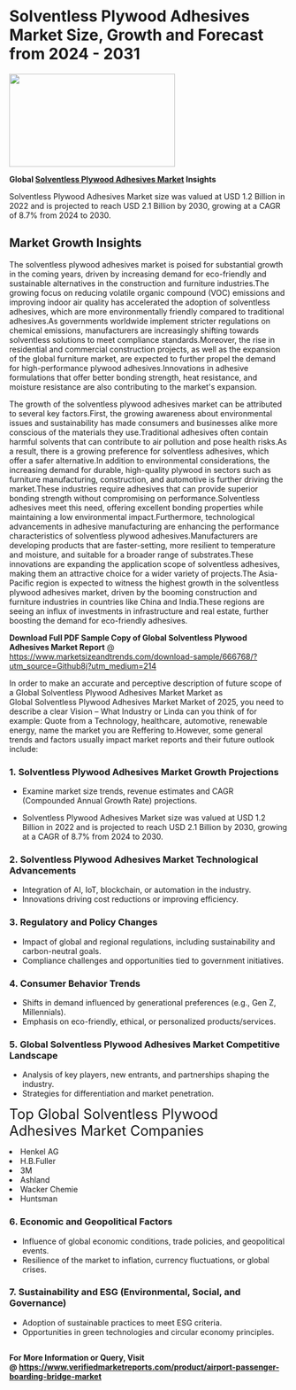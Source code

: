 <H1>Solventless Plywood Adhesives Market Size, Growth and Forecast from 2024 - 2031</H1><img class="aligncenter size-medium wp-image-584254" src="https://thirdeyenews.in/wp-content/uploads/2024/09/Global-Market-Research-300x168.jpeg" alt="" width="300" height="168" /><p><strong>Global&nbsp;<a href="https://www.marketsizeandtrends.com/download-sample/666768/?utm_source=Github8j?utm_medium=214">Solventless Plywood Adhesives Market</a> Insights</strong></p><p>Solventless Plywood Adhesives Market size was valued at USD 1.2 Billion in 2022 and is projected to reach USD 2.1 Billion by 2030, growing at a CAGR of 8.7% from 2024 to 2030.</p><p><h2>Market Growth Insights</h2> <p>The solventless plywood adhesives market is poised for substantial growth in the coming years, driven by increasing demand for eco-friendly and sustainable alternatives in the construction and furniture industries.The growing focus on reducing volatile organic compound (VOC) emissions and improving indoor air quality has accelerated the adoption of solventless adhesives, which are more environmentally friendly compared to traditional adhesives.As governments worldwide implement stricter regulations on chemical emissions, manufacturers are increasingly shifting towards solventless solutions to meet compliance standards.Moreover, the rise in residential and commercial construction projects, as well as the expansion of the global furniture market, are expected to further propel the demand for high-performance plywood adhesives.Innovations in adhesive formulations that offer better bonding strength, heat resistance, and moisture resistance are also contributing to the market's expansion.</p> <p>The growth of the solventless plywood adhesives market can be attributed to several key factors.First, the growing awareness about environmental issues and sustainability has made consumers and businesses alike more conscious of the materials they use.Traditional adhesives often contain harmful solvents that can contribute to air pollution and pose health risks.As a result, there is a growing preference for solventless adhesives, which offer a safer alternative.In addition to environmental considerations, the increasing demand for durable, high-quality plywood in sectors such as furniture manufacturing, construction, and automotive is further driving the market.These industries require adhesives that can provide superior bonding strength without compromising on performance.Solventless adhesives meet this need, offering excellent bonding properties while maintaining a low environmental impact.Furthermore, technological advancements in adhesive manufacturing are enhancing the performance characteristics of solventless plywood adhesives.Manufacturers are developing products that are faster-setting, more resilient to temperature and moisture, and suitable for a broader range of substrates.These innovations are expanding the application scope of solventless adhesives, making them an attractive choice for a wider variety of projects.The Asia-Pacific region is expected to witness the highest growth in the solventless plywood adhesives market, driven by the booming construction and furniture industries in countries like China and India.These regions are seeing an influx of investments in infrastructure and real estate, further boosting the demand for eco-friendly adhesives.</p><p><span class=""><strong>Download Full PDF Sample Copy of Global Solventless Plywood Adhesives Market Report</strong> @ <a href="https://www.marketsizeandtrends.com/download-sample/666768/?utm_source=Github8j?utm_medium=214" target="_blank">https://www.marketsizeandtrends.com/download-sample/666768/?utm_source=Github8j?utm_medium=214</a></span></p><p>In order to make an accurate and perceptive description of future scope of a Global&nbsp;Solventless Plywood Adhesives Market Market as Global&nbsp;Solventless Plywood Adhesives Market Market of 2025, you need to describe a clear Vision &ndash; What Industry or Linda can you think of for example: Quote from a Technology, healthcare, automotive, renewable energy, name the market you are Reffering to.However, some general trends and factors usually impact market reports and their future outlook include:</p><h3>1.&nbsp;<strong>Solventless Plywood Adhesives Market Growth Projections</strong></h3><ul><li>Examine market size trends, revenue estimates and CAGR (Compounded Annual Growth Rate) projections.</li><li><p>Solventless Plywood Adhesives Market size was valued at USD 1.2 Billion in 2022 and is projected to reach USD 2.1 Billion by 2030, growing at a CAGR of 8.7% from 2024 to 2030.</p></li></ul><h3>2.&nbsp;<strong>Solventless Plywood Adhesives Market Technological Advancements</strong></h3><ul><li>Integration of AI, IoT, blockchain, or automation in the industry.</li><li>Innovations driving cost reductions or improving efficiency.</li></ul><h3>3.&nbsp;<strong>Regulatory and Policy Changes</strong></h3><ul><li>Impact of global and regional regulations, including sustainability and carbon-neutral goals.</li><li>Compliance challenges and opportunities tied to government initiatives.</li></ul><h3>4.&nbsp;<strong>Consumer Behavior Trends</strong></h3><ul><li>Shifts in demand influenced by generational preferences (e.g., Gen Z, Millennials).</li><li>Emphasis on eco-friendly, ethical, or personalized products/services.</li></ul><h3>5.&nbsp;<strong>Global Solventless Plywood Adhesives Market Competitive Landscape</strong></h3><ul><li>Analysis of key players, new entrants, and partnerships shaping the industry.</li><li>Strategies for differentiation and market penetration.</li></ul><p data-pm-slice="1 1 []"><span style="color: inherit; font-family: inherit; font-size: 25px;">Top Global Solventless Plywood Adhesives Market Companies</span></p><div class="" data-test-id=""><p><li>Henkel AG</li><li> H.B.Fuller</li><li> 3M</li><li> Ashland</li><li> Wacker Chemie</li><li> Huntsman</li></p></div><h3>6.&nbsp;<strong>Economic and Geopolitical Factors</strong></h3><ul><li>Influence of global economic conditions, trade policies, and geopolitical events.</li><li>Resilience of the market to inflation, currency fluctuations, or global crises.</li></ul><h3>7.&nbsp;<strong>Sustainability and ESG (Environmental, Social, and Governance)</strong></h3><ul><li>Adoption of sustainable practices to meet ESG criteria.</li><li>Opportunities in green technologies and circular economy principles.</li></ul><h2><strong style="font-size: 14px;">For More Information or Query, Visit @&nbsp;</strong><a style="background-color: #ffffff; font-size: 14px;" href="https://www.marketsizeandtrends.com/report/solventless-plywood-adhesives-market/" target="_blank">https://www.verifiedmarketreports.com/product/airport-passenger-boarding-bridge-market</a></h2>